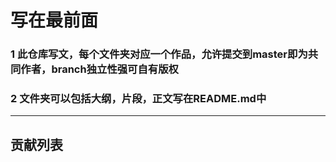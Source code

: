 # 写在最前面
### 1 此仓库写文，每个文件夹对应一个作品，允许提交到master即为共同作者，branch独立性强可自有版权

### 2 文件夹可以包括大纲，片段，正文写在README.md中

----------------------

## 贡献列表